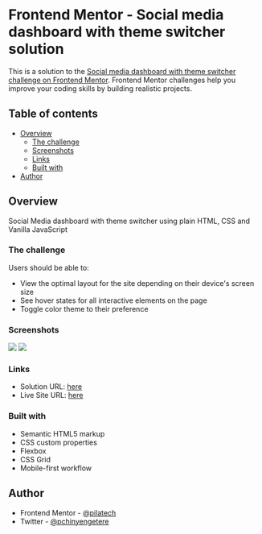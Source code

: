 # Frontend Mentor - Social media dashboard with theme switcher solution

This is a solution to the [Social media dashboard with theme switcher challenge on Frontend Mentor](https://www.frontendmentor.io/challenges/social-media-dashboard-with-theme-switcher-6oY8ozp_H). Frontend Mentor challenges help you improve your coding skills by building realistic projects. 

## Table of contents

- [Overview](#overview)
  - [The challenge](#the-challenge)
  - [Screenshots](#screenshots)
  - [Links](#links)
  - [Built with](#built-with)
- [Author](#author)


## Overview

Social Media dashboard with theme switcher using plain HTML, CSS and Vanilla JavaScript

### The challenge

Users should be able to:

- View the optimal layout for the site depending on their device's screen size
- See hover states for all interactive elements on the page
- Toggle color theme to their preference

### Screenshots

![](./screenshot-light.jpg)
![](./screenshot-dark.jpg)


### Links

- Solution URL: [here](https://github.com/pilatech/social-media-dashboard-with-theme-switcher)
- Live Site URL: [here](https://theme-switcheable-dashboard-by-pilate.netlify.app/)

### Built with

- Semantic HTML5 markup
- CSS custom properties
- Flexbox
- CSS Grid
- Mobile-first workflow

## Author

- Frontend Mentor - [@pilatech](https://www.frontendmentor.io/profile/pilatech)
- Twitter - [@pchinyengetere](https://www.twitter.com/pchinyengetere)
